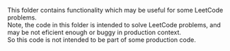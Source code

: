 This folder contains functionality which may be useful for some LeetCode problems.  
Note, the code in this folder is intended to solve LeetCode problems, and may be not eficient enough or buggy in production context.  
So this code is not intended to be part of some production code.
